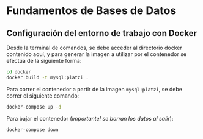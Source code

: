 # Fundamentos de Bases de Datos
## Configuración del entorno de trabajo con Docker
Desde la terminal de comandos, se debe acceder al directorio docker contenido aquí, y para generar la imagen a utilizar por el contenedor se efectúa de la siguiente forma:
```bash
cd docker
docker build -t mysql:platzi .
```
Para correr el contenedor a partir de la imagen `mysql:platzi`, se debe correr el siguiente comando:
```bash
docker-compose up -d
```
Para bajar el contenedor (_importante! se borran los datos al salir_):
```bash
docker-compose down
```